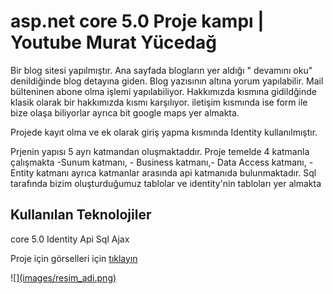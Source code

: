 # asp.net core 5.0 Proje kampı | Youtube Murat Yücedağ

Bir blog sitesi yapılmıştır. Ana sayfada blogların yer aldığı " devamını oku" denildiğinde blog detayına giden. Blog yazısının altına yorum yapılabilir. Mail bülteninen abone olma işlemi yapılabiliyor. Hakkımızda kısmına gidildğinde klasik olarak bir hakkımızda kısmı karşılıyor. iletişim kısmında ise form ile bize olaşa biliyorlar ayrıca bit google maps yer almakta.

Projede kayıt olma ve ek olarak giriş yapma kısmında Identity kullanılmıştır.

Prjenin yapısı 5 ayrı katmandan oluşmaktaddır. Proje temelde 4 katmanla çalışmakta -Sunum katmanı, - Business katmanı,- Data Access katmanı, -Entity katmanı ayrıca katmanlar arasında api katmanıda bulunmaktadır.
Sql tarafında bizim oluşturduğumuz tablolar ve identity'nin tabloları yer almakta

## Kullanılan Teknolojiler
core 5.0
Identity
Api
Sql
Ajax

Proje için görselleri için [tıklayın]((https://github.com/MustafaNur/CoreDemo/tree/main/Proje%20g%C3%B6rselleri))

![][(images/resim_adi.png)](https://github.com/MustafaNur/CoreDemo/blob/main/Proje%20g%C3%B6rselleri/Screenshot_6.png)


